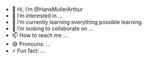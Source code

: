 - 👋 Hi, I’m @HansMullerArthur
- 👀 I’m interested in ...
- 🌱 I’m currently learning everything possible learning.
- 💞️ I’m looking to collaborate on ...
- 📫 How to reach me ...
- 😄 Pronouns: ...
- ⚡ Fun fact: ...

<!---
HansMullerArthur/HansMullerArthur is a ✨ special ✨ repository because its `README.md` (this file) appears on your GitHub profile.
You can click the Preview link to take a look at your changes.
--->
